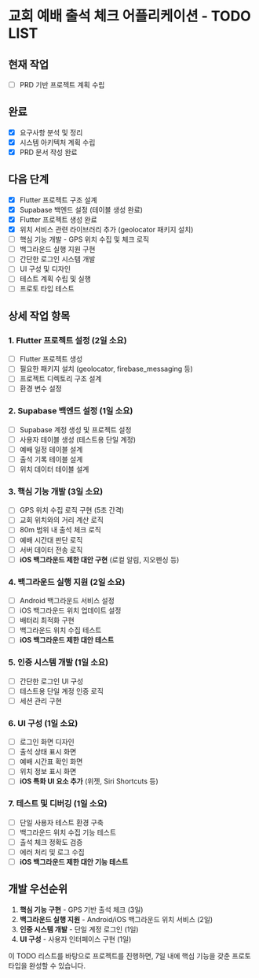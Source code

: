 # 교회 예배 출석 체크 어플리케이션 - TODO LIST

## 현재 작업
- [ ] PRD 기반 프로젝트 계획 수립

## 완료
- [x] 요구사항 분석 및 정리
- [x] 시스템 아키텍처 계획 수립
- [x] PRD 문서 작성 완료

## 다음 단계
- [x] Flutter 프로젝트 구조 설계
- [x] Supabase 백엔드 설정 (테이블 생성 완료)
- [x] Flutter 프로젝트 생성 완료
- [x] 위치 서비스 관련 라이브러리 추가 (geolocator 패키지 설치)
- [ ] 핵심 기능 개발 - GPS 위치 수집 및 체크 로직
- [ ] 백그라운드 실행 지원 구현
- [ ] 간단한 로그인 시스템 개발
- [ ] UI 구성 및 디자인
- [ ] 테스트 계획 수립 및 실행
- [ ] 프로토 타입 테스트

## 상세 작업 항목

### 1. Flutter 프로젝트 설정 (2일 소요)
- [ ] Flutter 프로젝트 생성
- [ ] 필요한 패키지 설치 (geolocator, firebase_messaging 등)
- [ ] 프로젝트 디렉토리 구조 설계
- [ ] 환경 변수 설정

### 2. Supabase 백엔드 설정 (1일 소요)
- [ ] Supabase 계정 생성 및 프로젝트 설정
- [ ] 사용자 테이블 생성 (테스트용 단일 계정)
- [ ] 예배 일정 테이블 설계
- [ ] 출석 기록 테이블 설계
- [ ] 위치 데이터 테이블 설계

### 3. 핵심 기능 개발 (3일 소요)
- [ ] GPS 위치 수집 로직 구현 (5초 간격)
- [ ] 교회 위치와의 거리 계산 로직
- [ ] 80m 범위 내 출석 체크 로직
- [ ] 예배 시간대 판단 로직
- [ ] 서버 데이터 전송 로직
- [ ] **iOS 백그라운드 제한 대안 구현** (로컬 알림, 지오펜싱 등)

### 4. 백그라운드 실행 지원 (2일 소요)
- [ ] Android 백그라운드 서비스 설정
- [ ] iOS 백그라운드 위치 업데이트 설정
- [ ] 배터리 최적화 구현
- [ ] 백그라운드 위치 수집 테스트
- [ ] **iOS 백그라운드 제한 대안 테스트**

### 5. 인증 시스템 개발 (1일 소요)
- [ ] 간단한 로그인 UI 구성
- [ ] 테스트용 단일 계정 인증 로직
- [ ] 세션 관리 구현

### 6. UI 구성 (1일 소요)
- [ ] 로그인 화면 디자인
- [ ] 출석 상태 표시 화면
- [ ] 예배 시간표 확인 화면
- [ ] 위치 정보 표시 화면
- [ ] **iOS 특화 UI 요소 추가** (위젯, Siri Shortcuts 등)

### 7. 테스트 및 디버깅 (1일 소요)
- [ ] 단일 사용자 테스트 환경 구축
- [ ] 백그라운드 위치 수집 기능 테스트
- [ ] 출석 체크 정확도 검증
- [ ] 에러 처리 및 로그 수집
- [ ] **iOS 백그라운드 제한 대안 기능 테스트**

## 개발 우선순위
1. **핵심 기능 구현** - GPS 기반 출석 체크 (3일)
2. **백그라운드 실행 지원** - Android/iOS 백그라운드 위치 서비스 (2일)
3. **인증 시스템 개발** - 단일 계정 로그인 (1일)
4. **UI 구성** - 사용자 인터페이스 구현 (1일)

이 TODO 리스트를 바탕으로 프로젝트를 진행하면, 7일 내에 핵심 기능을 갖춘 프로토 타입을 완성할 수 있습니다.
